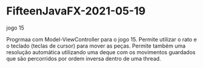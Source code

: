 # FifteenJavaFX-2021-05-19
jogo 15

Progrmaa com Model-ViewController para o jogo 15. 
Permite utilizar o rato e o teclado (teclas de cursor) para mover as peças.
Permite também uma resolução automática utilizando uma deque com os movimentos guardados que são percorridos por ordem inversa dentro de uma thread.

